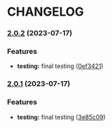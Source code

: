 # CHANGELOG

 ### [2.0.2](https://github.com/arppoision/iitkgp-erp-login-pypi/compare/v2.0.1...v2.0.2) (2023-07-17)


### Features

* **testing:** final testing ([0ef3421](https://github.com/arppoision/iitkgp-erp-login-pypi/commit/0ef3421d6ee85325c838536a3f2110a67bcebcb0))

 
 ### [2.0.1](https://github.com/arppoision/iitkgp-erp-login-pypi/compare/v2.0.0...v2.0.1) (2023-07-17)


### Features

* **testing:** final testing ([3e85c09](https://github.com/arppoision/iitkgp-erp-login-pypi/commit/3e85c0915f8a02dc459df3b6373f26b9a5240468))
